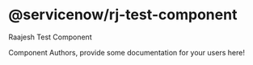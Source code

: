 @servicenow/rj-test-component
===============================================
Raajesh Test Component

Component Authors, provide some documentation for your users here!